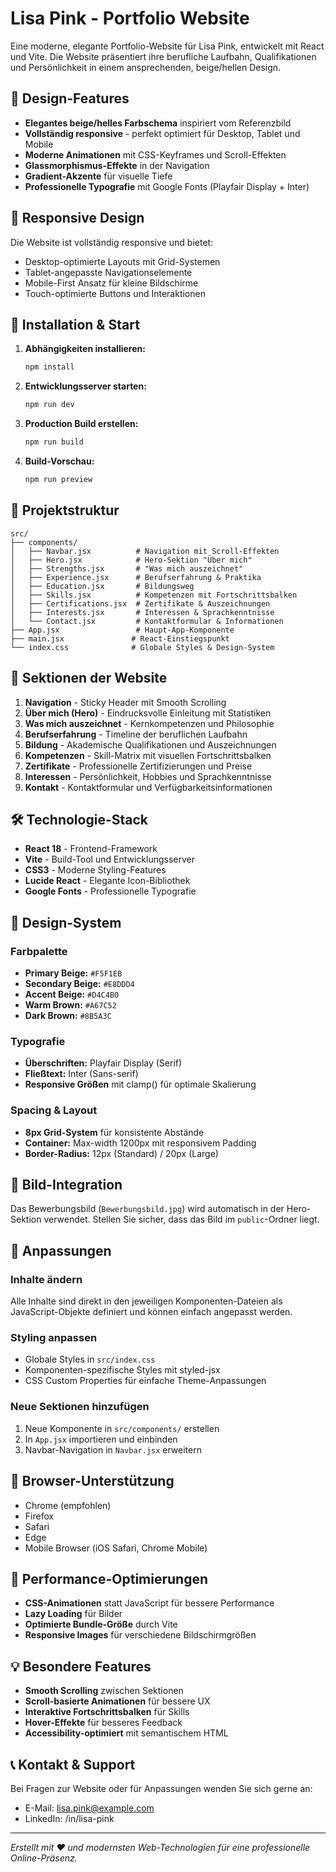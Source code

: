 # Lisa Pink - Portfolio Website

Eine moderne, elegante Portfolio-Website für Lisa Pink, entwickelt mit React und Vite. Die Website präsentiert ihre berufliche Laufbahn, Qualifikationen und Persönlichkeit in einem ansprechenden, beige/hellen Design.

## 🎨 Design-Features

- **Elegantes beige/helles Farbschema** inspiriert vom Referenzbild
- **Vollständig responsive** - perfekt optimiert für Desktop, Tablet und Mobile
- **Moderne Animationen** mit CSS-Keyframes und Scroll-Effekten
- **Glassmorphismus-Effekte** in der Navigation
- **Gradient-Akzente** für visuelle Tiefe
- **Professionelle Typografie** mit Google Fonts (Playfair Display + Inter)

## 📱 Responsive Design

Die Website ist vollständig responsive und bietet:
- Desktop-optimierte Layouts mit Grid-Systemen
- Tablet-angepasste Navigationselemente
- Mobile-First Ansatz für kleine Bildschirme
- Touch-optimierte Buttons und Interaktionen

## 🚀 Installation & Start

1. **Abhängigkeiten installieren:**
   ```bash
   npm install
   ```

2. **Entwicklungsserver starten:**
   ```bash
   npm run dev
   ```

3. **Production Build erstellen:**
   ```bash
   npm run build
   ```

4. **Build-Vorschau:**
   ```bash
   npm run preview
   ```

## 📁 Projektstruktur

```
src/
├── components/
│   ├── Navbar.jsx          # Navigation mit Scroll-Effekten
│   ├── Hero.jsx            # Hero-Sektion "Über mich"
│   ├── Strengths.jsx       # "Was mich auszeichnet"
│   ├── Experience.jsx      # Berufserfahrung & Praktika
│   ├── Education.jsx       # Bildungsweg
│   ├── Skills.jsx          # Kompetenzen mit Fortschrittsbalken
│   ├── Certifications.jsx  # Zertifikate & Auszeichnungen
│   ├── Interests.jsx       # Interessen & Sprachkenntnisse
│   └── Contact.jsx         # Kontaktformular & Informationen
├── App.jsx                 # Haupt-App-Komponente
├── main.jsx               # React-Einstiegspunkt
└── index.css              # Globale Styles & Design-System
```

## 🎯 Sektionen der Website

1. **Navigation** - Sticky Header mit Smooth Scrolling
2. **Über mich (Hero)** - Eindrucksvolle Einleitung mit Statistiken
3. **Was mich auszeichnet** - Kernkompetenzen und Philosophie
4. **Berufserfahrung** - Timeline der beruflichen Laufbahn
5. **Bildung** - Akademische Qualifikationen und Auszeichnungen
6. **Kompetenzen** - Skill-Matrix mit visuellen Fortschrittsbalken
7. **Zertifikate** - Professionelle Zertifizierungen und Preise
8. **Interessen** - Persönlichkeit, Hobbies und Sprachkenntnisse
9. **Kontakt** - Kontaktformular und Verfügbarkeitsinformationen

## 🛠 Technologie-Stack

- **React 18** - Frontend-Framework
- **Vite** - Build-Tool und Entwicklungsserver
- **CSS3** - Moderne Styling-Features
- **Lucide React** - Elegante Icon-Bibliothek
- **Google Fonts** - Professionelle Typografie

## 🎨 Design-System

### Farbpalette
- **Primary Beige:** `#F5F1EB`
- **Secondary Beige:** `#E8DDD4`
- **Accent Beige:** `#D4C4B0`
- **Warm Brown:** `#A67C52`
- **Dark Brown:** `#8B5A3C`

### Typografie
- **Überschriften:** Playfair Display (Serif)
- **Fließtext:** Inter (Sans-serif)
- **Responsive Größen** mit clamp() für optimale Skalierung

### Spacing & Layout
- **8px Grid-System** für konsistente Abstände
- **Container:** Max-width 1200px mit responsivem Padding
- **Border-Radius:** 12px (Standard) / 20px (Large)

## 📸 Bild-Integration

Das Bewerbungsbild (`Bewerbungsbild.jpg`) wird automatisch in der Hero-Sektion verwendet. Stellen Sie sicher, dass das Bild im `public`-Ordner liegt.

## 🔧 Anpassungen

### Inhalte ändern
Alle Inhalte sind direkt in den jeweiligen Komponenten-Dateien als JavaScript-Objekte definiert und können einfach angepasst werden.

### Styling anpassen
- Globale Styles in `src/index.css`
- Komponenten-spezifische Styles mit styled-jsx
- CSS Custom Properties für einfache Theme-Anpassungen

### Neue Sektionen hinzufügen
1. Neue Komponente in `src/components/` erstellen
2. In `App.jsx` importieren und einbinden
3. Navbar-Navigation in `Navbar.jsx` erweitern

## 📱 Browser-Unterstützung

- Chrome (empfohlen)
- Firefox
- Safari
- Edge
- Mobile Browser (iOS Safari, Chrome Mobile)

## 🚀 Performance-Optimierungen

- **CSS-Animationen** statt JavaScript für bessere Performance
- **Lazy Loading** für Bilder
- **Optimierte Bundle-Größe** durch Vite
- **Responsive Images** für verschiedene Bildschirmgrößen

## 💡 Besondere Features

- **Smooth Scrolling** zwischen Sektionen
- **Scroll-basierte Animationen** für bessere UX
- **Interaktive Fortschrittsbalken** für Skills
- **Hover-Effekte** für besseres Feedback
- **Accessibility-optimiert** mit semantischem HTML

## 📞 Kontakt & Support

Bei Fragen zur Website oder für Anpassungen wenden Sie sich gerne an:
- E-Mail: lisa.pink@example.com
- LinkedIn: /in/lisa-pink

---

*Erstellt mit ❤️ und modernsten Web-Technologien für eine professionelle Online-Präsenz.*
